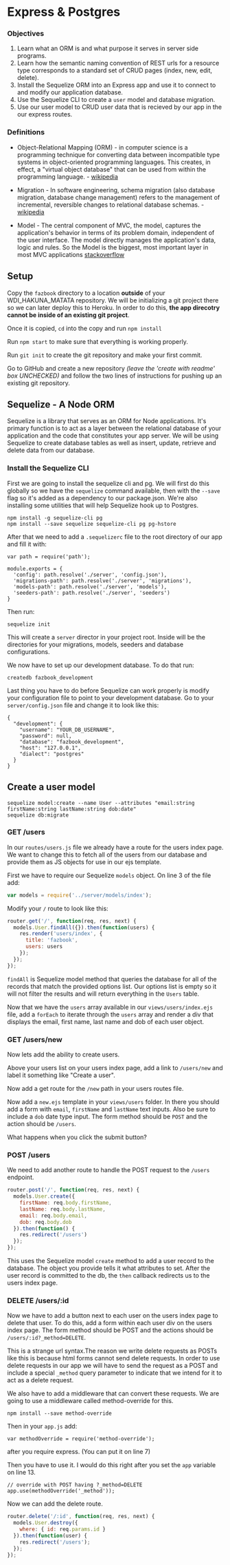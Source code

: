 # Express & Postgres

### Objectives
1. Learn what an ORM is and what purpose it serves in server side programs.
2. Learn how the semantic naming convention of REST urls for a resource type
   corresponds to a standard set of CRUD pages (index, new, edit, delete).
3. Install the Sequelize ORM into an Express app and use it to connect to and
   modify our application database.
4. Use the Sequelize CLI to create a `user` model and database migration.
5. Use our user model to CRUD user data that is recieved by our app in
   the our express routes.

### Definitions

- Object-Relational Mapping (ORM) - in computer science is a programming
  technique for converting data between incompatible type systems in
  object-oriented programming languages. This creates, in effect, a "virtual
  object database" that can be used from within the programming language. -
  [wikipedia](https://en.wikipedia.org/wiki/Object-relational_mapping)

- Migration - In software engineering, schema migration (also database
  migration, database change management) refers to the management of
  incremental, reversible changes to relational database schemas. -
  [wikipedia](https://en.wikipedia.org/wiki/Schema_migration)

- Model - The central component of MVC, the model, captures the application's
  behavior in terms of its problem domain, independent of the user interface.
  The model directly manages the application's data, logic and rules. So the
  Model is the biggest, most important layer in most MVC applications
  [stackoverflow](http://stackoverflow.com/questions/5093880/what-is-the-usage-of-model-in-mvc-is-it-actually-useful)

## Setup

Copy the `fazbook` directory to a location **outside** of your WDI_HAKUNA_MATATA
repository. We will be initializing a git project there so we can later deploy this to
Heroku. In order to do this, **the app direcotry cannot be inside of an existing
git project**. 

Once it is copied, `cd` into the copy and run `npm install`

Run `npm start` to make sure that everything is working properly. 

Run `git init` to create the git repository and make your first commit.

Go to GitHub and create a new repository *(leave the 'create with readme' box
UNCHECKED)* and follow the two lines of instructions for pushing up an existing
git repository.

## Sequelize - A Node ORM

Sequelize is a library that serves as an ORM for Node applications. It's primary
function is to act as a layer between the relational database of your
application and the code that constitutes your app server. We will be using
Sequelize to create database tables as well as insert, update, retrieve and
delete data from our database.

### Install the Sequelize CLI

First we are going to install the sequelize cli and pg. We will first do this globally so we have the
`sequelize` command available, then with the `--save` flag so
it's added as a dependency to our package.json. We're also installing some
utilities that will help Sequelize hook up to Postgres.
```
npm install -g sequelize-cli pg
npm install --save sequelize sequelize-cli pg pg-hstore
```

After that we need to add a `.sequelizerc` file to the root directory of our
app and fill it with:
```
var path = require('path');

module.exports = {
  'config': path.resolve('./server', 'config.json'),
  'migrations-path': path.resolve('./server', 'migrations'),
  'models-path': path.resolve('./server', 'models'),
  'seeders-path': path.resolve('./server', 'seeders')
}
```
Then run:
```
sequelize init
```

This will create a `server` director in your project root. Inside will be the
directories for your migrations, models, seeders and database configurations.

We now have to set up our development database. To do that run:
```
createdb fazbook_development
```

Last thing you have to do before Sequelize can work properly is modify your
configuration file to point to your development database. Go to your
`server/config.json` file and change it to look like this:
```
{
  "development": {
    "username": "YOUR_DB_USERNAME",
    "password": null,
    "database": "fazbook_development",
    "host": "127.0.0.1",
    "dialect": "postgres"
  }
}
```

## Create a user model

```
sequelize model:create --name User --attributes "email:string firstName:string lastName:string dob:date"
sequelize db:migrate
```

### GET /users

In our `routes/users.js` file we already have a route for the users index page.
We want to change this to fetch all of the users from our database and provide
them as JS objects for use in our ejs template.

First we have to require our Sequelize `models` object. On line 3 of the file
add:
```javascript
var models = require('../server/models/index');
```

Modify your `/` route to look like this:

```javascript
router.get('/', function(req, res, next) {
  models.User.findAll({}).then(function(users) {
    res.render('users/index', {
      title: 'fazbook',
      users: users
    });
  });
});
```

`findAll` is Sequelize model method that queries the database for all of the
records that match the provided options list. Our options list is empty so it
will not filter the results and will return everything in the `Users` table.

Now that we have the `users` array available in our `views/users/index.ejs`
file, add a `forEach` to iterate through the `users` array and render a div that
displays the email, first name, last name and dob of each user object.

### GET /users/new

Now lets add the ability to create users.

Above your users list on your users index page, add a link to `/users/new` and
label it something like "Create a user".

Now add a get route for the `/new` path in your users routes file.

Now add a `new.ejs` template in your `views/users` folder. In there you should
add a form with `email`, `firstName` and `lastName` text inputs. Also be sure
to include a `dob` date type input. The form method should be `POST` and the
action should be `/users`.

What happens when you click the submit button?

### POST /users

We need to add another route to handle the POST request to the `/users`
endpoint.

```javascript
router.post('/', function(req, res, next) {
  models.User.create({
    firstName: req.body.firstName,
    lastName: req.body.lastName,
    email: req.body.email,
    dob: req.body.dob
  }).then(function() {
    res.redirect('/users')
  });
});
```

This uses the Sequelize model `create` method to add a user record to the
database. The object you provide tells it what attributes to set. After the user
record is committed to the db, the `then` callback redirects us to the users
index page.

### DELETE /users/:id

Now we have to add a button next to each user on the users index page to delete
that user. To do this, add a form within each user div on the users index page.
The form method should be POST and the actions should be `/users/:id?_method=DELETE`.

This is a strange url syntax.The reason we write delete requests as POSTs like
this is because html forms cannot send delete requests. In order to
use delete requests in our app we will have to send the request as a POST and
include a special `_method` query parameter to indicate that we intend for it to
act as a delete request.

We also have to add a middleware that can convert these requests. We are going to
use a middleware called method-override for this.

```
npm install --save method-override
```

Then in your `app.js` add:
```
var methodOverride = require('method-override');
```
after you require express. (You can put it on line 7)

Then you have to use it. I would do this right after you set the `app` variable
on line 13.
```
// override with POST having ?_method=DELETE
app.use(methodOverride('_method'));
```

Now we can add the delete route.
```javascript
router.delete('/:id', function(req, res, next) {
  models.User.destroy({
    where: { id: req.params.id }
  }).then(function(user) {
    res.redirect('/users');
  });
});
```
